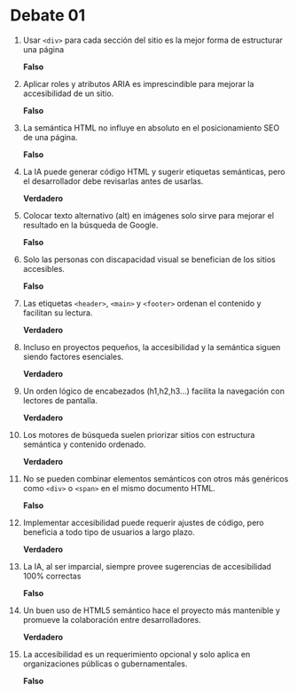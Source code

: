 # Debate 01
1. Usar `<div>` para cada sección del sitio es la mejor forma de estructurar una página
    
    **Falso**
    
2. Aplicar roles y atributos ARIA es imprescindible para mejorar la accesibilidad de un sitio.
    
    **Falso** 
    
3. La semántica HTML no influye en absoluto en el posicionamiento SEO de una página.
    
    **Falso** 
    
4. La IA puede generar código HTML y sugerir etiquetas semánticas, pero el desarrollador debe revisarlas antes de usarlas.
    
    **Verdadero** 
    
 5. Colocar texto alternativo (alt) en imágenes solo sirve para mejorar el resultado en la búsqueda de Google.
    
    **Falso** 
    
 6. Solo las personas con discapacidad visual se benefician de los sitios accesibles.
    
    **Falso**
    
 7. Las etiquetas `<header>`, `<main>` y `<footer>` ordenan el contenido y facilitan su lectura.
    
    **Verdadero** 
    
 8. Incluso en proyectos pequeños, la accesibilidad y la semántica siguen siendo factores esenciales.
    
    **Verdadero** 
    
 9. Un orden lógico de encabezados (h1,h2,h3…) facilita la navegación con lectores de pantalla.
    
    **Verdadero** 
    
10. Los motores de búsqueda suelen priorizar sitios con estructura semántica y contenido ordenado.
    
    **Verdadero** 
    
11. No se pueden combinar elementos semánticos con otros más genéricos como `<div>` o `<span>` en el mismo documento HTML.
    
    **Falso** 

12. Implementar accesibilidad puede requerir ajustes de código, pero beneficia a todo tipo de usuarios a largo plazo.
    
    **Verdadero** 
    
13. La IA, al ser imparcial, siempre provee sugerencias de accesibilidad 100% correctas
    
    **Falso**
    
14. Un buen uso de HTML5 semántico hace el proyecto más mantenible y promueve la colaboración entre desarrolladores.
    
    **Verdadero**
    
15. La accesibilidad es un requerimiento opcional y solo aplica en organizaciones públicas o gubernamentales.
    
    **Falso**
